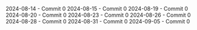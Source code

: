 2024-08-14 - Commit 0
2024-08-15 - Commit 0
2024-08-19 - Commit 0
2024-08-20 - Commit 0
2024-08-23 - Commit 0
2024-08-26 - Commit 0
2024-08-28 - Commit 0
2024-08-31 - Commit 0
2024-09-05 - Commit 0
